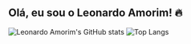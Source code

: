 ## Olá, eu sou o Leonardo Amorim! 🔥

![Leonardo Amorim's GitHub stats](https://github-readme-stats.vercel.app/api?username=amorimleonardo&count_private=true&show_icons=true&theme=dark)
![Top Langs](https://github-readme-stats.vercel.app/api/top-langs/?username=amorimleonardo&layout=compact&theme=dark)
